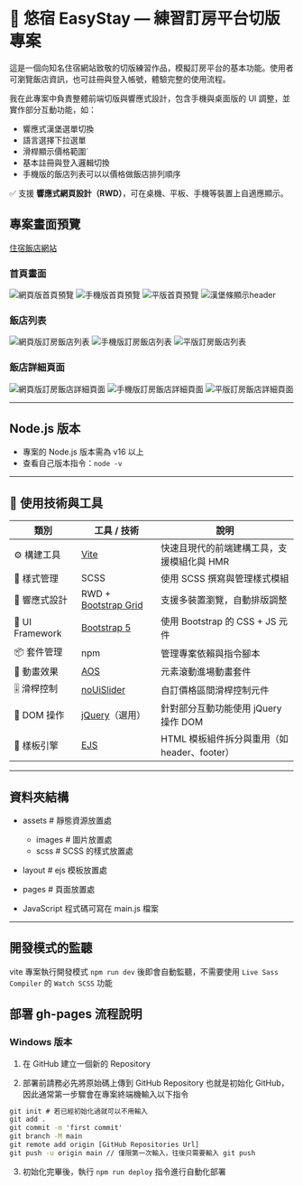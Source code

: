 # 🏨 悠宿 EasyStay — 練習訂房平台切版專案

這是一個向知名住宿網站致敬的切版練習作品，模擬訂房平台的基本功能。使用者可瀏覽飯店資訊，也可註冊與登入帳號，體驗完整的使用流程。

我在此專案中負責整體前端切版與響應式設計，包含手機與桌面版的 UI 調整，並實作部分互動功能，如：
- 響應式漢堡選單切換
- 語言選擇下拉選單
- 滑桿顯示價格範圍ˊ
- 基本註冊與登入邏輯切換
- 手機版的飯店列表可以以價格做飯店排列順序

✅ 支援 **響應式網頁設計（RWD）**，可在桌機、平板、手機等裝置上自適應顯示。

## 專案畫面預覽
[住宿飯店網站](https://xiaojia0623.github.io/hotel-project/)
### 首頁畫面
![網頁版首頁預覽](assets/images/web-home-page.png)
![手機版首頁預覽](assets/images/mobile-home-page.png) ![平版首頁預覽](assets/images/pad-home-page.png)
![漢堡條顯示header](assets/images/hamburger.png)

### 飯店列表
![網頁版訂房飯店列表](assets/images/web-hotel-list.png)
![手機版訂房飯店列表](assets/images/mobile-hotel-list.png)  ![平版訂房飯店列表](assets/images/pad-hotel-list.png)

### 飯店詳細頁面
![網頁版訂房飯店詳細頁面](assets/images/web-hotel-detail.png)
![手機版訂房飯店詳細頁面](assets/images/mobile-hotel-detail.png) ![平版訂房飯店詳細頁面](assets/images/pad-hotel-detail.png)

---

## Node.js 版本
  - 專案的 Node.js 版本需為 v16 以上
  - 查看自己版本指令：`node -v`

---


## 🧰 使用技術與工具
| 類別 | 工具 / 技術 | 說明 |
|------|--------------|------|
| ⚙️ 構建工具 | [Vite](https://vitejs.dev/) | 快速且現代的前端建構工具，支援模組化與 HMR |
| 💅 樣式管理 | SCSS | 使用 SCSS 撰寫與管理樣式模組 |
| 📱 響應式設計 | RWD + [Bootstrap Grid](https://getbootstrap.com/docs/5.3/layout/grid/) | 支援多裝置瀏覽，自動排版調整 |
| 🎨 UI Framework | [Bootstrap 5](https://getbootstrap.com/) | 使用 Bootstrap 的 CSS + JS 元件 |
| 📦 套件管理 | npm | 管理專案依賴與指令腳本 |
| 🎯 動畫效果 | [AOS](https://michalsnik.github.io/aos/) | 元素滾動進場動畫套件 |
| 🎚️ 滑桿控制 | [noUiSlider](https://refreshless.com/nouislider/) | 自訂價格區間滑桿控制元件 |
| 🧰 DOM 操作 | [jQuery](https://jquery.com/)（選用） | 針對部分互動功能使用 jQuery 操作 DOM |
| 🧩 樣板引擎 | [EJS](https://ejs.co/) | HTML 模板組件拆分與重用（如 header、footer） |

---

## 資料夾結構
  - assets # 靜態資源放置處
    - images # 圖片放置處
    - scss # SCSS 的樣式放置處

  - layout # ejs 模板放置處
  - pages # 頁面放置處

- JavaScript 程式碼可寫在 main.js 檔案

---

## 開發模式的監聽
vite 專案執行開發模式 `npm run dev` 後即會自動監聽，不需要使用 `Live Sass Compiler` 的 `Watch SCSS` 功能


## 部署 gh-pages 流程說明
### Windows 版本
1. 在 GitHub 建立一個新的 Repository

2. 部署前請務必先將原始碼上傳到 GitHub Repository 也就是初始化 GitHub，因此通常第一步驟會在專案終端機輸入以下指令
```cmd
git init # 若已經初始化過就可以不用輸入
git add .
git commit -m 'first commit'
git branch -M main
git remote add origin [GitHub Repositories Url]
git push -u origin main // 僅限第一次輸入，往後只需要輸入 git push
```

3. 初始化完畢後，執行 `npm run deploy` 指令進行自動化部署
